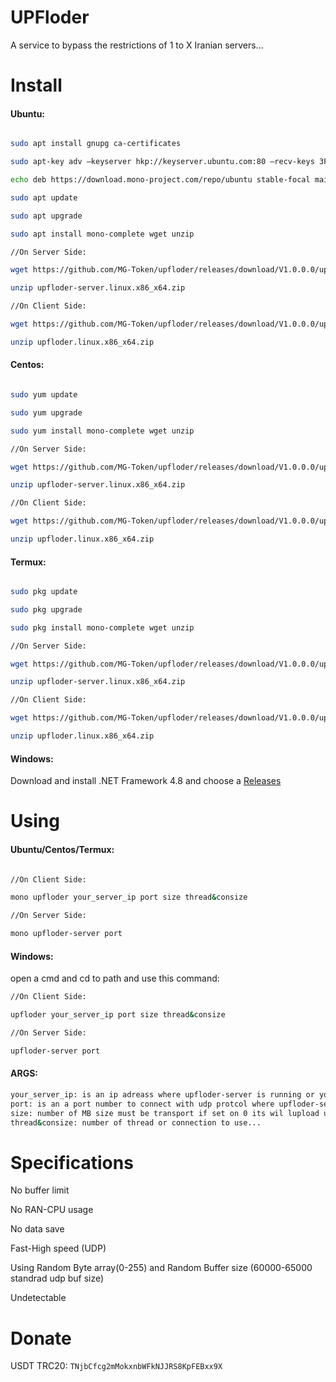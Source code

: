 # UPFloder

A service to bypass the restrictions of 1 to X Iranian servers...

# Install
#### Ubuntu:
```bash

sudo apt install gnupg ca-certificates

sudo apt-key adv –keyserver hkp://keyserver.ubuntu.com:80 –recv-keys 3FA7E0328081BFF6A14DA29AA6A19B38D3D831EF

echo deb https://download.mono-project.com/repo/ubuntu stable-focal main | sudo tee /etc/apt/sources.list.d/mono-official-stable.list

sudo apt update

sudo apt upgrade

sudo apt install mono-complete wget unzip

//On Server Side:

wget https://github.com/MG-Token/upfloder/releases/download/V1.0.0.0/upfloder-server.linux.x86_x64.zip

unzip upfloder-server.linux.x86_x64.zip

//On Client Side:

wget https://github.com/MG-Token/upfloder/releases/download/V1.0.0.0/upfloder.linux.x86_x64.zip

unzip upfloder.linux.x86_x64.zip
```

#### Centos:
```bash

sudo yum update

sudo yum upgrade

sudo yum install mono-complete wget unzip

//On Server Side:

wget https://github.com/MG-Token/upfloder/releases/download/V1.0.0.0/upfloder-server.linux.x86_x64.zip

unzip upfloder-server.linux.x86_x64.zip

//On Client Side:

wget https://github.com/MG-Token/upfloder/releases/download/V1.0.0.0/upfloder.linux.x86_x64.zip

unzip upfloder.linux.x86_x64.zip
```

#### Termux:
```bash

sudo pkg update

sudo pkg upgrade

sudo pkg install mono-complete wget unzip

//On Server Side:

wget https://github.com/MG-Token/upfloder/releases/download/V1.0.0.0/upfloder-server.linux.x86_x64.zip

unzip upfloder-server.linux.x86_x64.zip

//On Client Side:

wget https://github.com/MG-Token/upfloder/releases/download/V1.0.0.0/upfloder.linux.x86_x64.zip

unzip upfloder.linux.x86_x64.zip
```

#### Windows:
Download and install .NET Framework 4.8 and choose a [Releases](https://github.com/MG-Token/upfloder/releases)

# Using
#### Ubuntu/Centos/Termux:
```bash

//On Client Side:

mono upfloder your_server_ip port size thread&consize

//On Server Side:

mono upfloder-server port
```
#### Windows:
open a cmd and cd to path and use this command:
```bash
//On Client Side:

upfloder your_server_ip port size thread&consize

//On Server Side:

upfloder-server port
```
#### ARGS:
```bash
your_server_ip: is an ip adreass where upfloder-server is running or you can use dns servers like 1.1.1.1 or 8.8.8.8 (Default: 127.0.0.1)
port: is an a port number to connect with udp protcol where upfloder-server is runned or if you use dns adreass like 1.1.1.1 must set on port 53 (Default: 8090)
size: number of MB size must be transport if set on 0 its wil lupload unlimeted bytes...
thread&consize: number of thread or connection to use...
```

# Specifications

No buffer limit

No RAN-CPU usage

No data save 

Fast-High speed (UDP)

Using Random Byte array(0-255) and Random Buffer size (60000-65000 standrad udp buf size)

Undetectable

# Donate

USDT TRC20: ```TNjbCfcg2mMokxnbWFkNJJRS8KpFEBxx9X```

